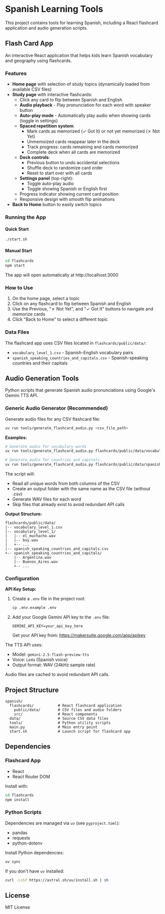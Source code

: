 # Spanish Learning Tools

This project contains tools for learning Spanish, including a React flashcard application and audio generation scripts.

## Flash Card App

An interactive React application that helps kids learn Spanish vocabulary and geography using flashcards.

### Features

- **Home page** with selection of study topics (dynamically loaded from available CSV files)
- **Study page** with interactive flashcards:
  - Click any card to flip between Spanish and English
  - **Audio playback** - Play pronunciation for each word with speaker button
  - **Auto-play mode** - Automatically play audio when showing cards (toggle in settings)
  - **Spaced repetition system**:
    - Mark cards as memorized (✓ Got It) or not yet memorized (✗ Not Yet)
    - Unmemoized cards reappear later in the deck
    - Track progress: cards remaining and cards memorized
    - Complete deck when all cards are memorized
  - **Deck controls**:
    - Previous button to undo accidental selections
    - Shuffle deck to randomize card order
    - Reset to start over with all cards
  - **Settings panel** (top-right):
    - Toggle auto-play audio
    - Toggle showing Spanish or English first
  - Progress indicator showing current card position
  - Responsive design with smooth flip animations
- **Back to Home** button to easily switch topics

### Running the App

#### Quick Start

```bash
./start.sh
```

#### Manual Start

```bash
cd flashcards
npm start
```

The app will open automatically at http://localhost:3000

### How to Use

1. On the home page, select a topic
2. Click on any flashcard to flip between Spanish and English
3. Use the Previous, "✗ Not Yet", and "✓ Got It" buttons to navigate and memorize cards
4. Click "Back to Home" to select a different topic

### Data Files

The flashcard app uses CSV files located in `flashcards/public/data/`:

- `vocabulary_level_1.csv` - Spanish-English vocabulary pairs
- `spanish_speaking_countries_and_capitals.csv` - Spanish-speaking countries and their capitals

## Audio Generation Tools

Python scripts that generate Spanish audio pronunciations using Google's Gemini TTS API.

### Generic Audio Generator (Recommended)

Generate audio files for any CSV flashcard file:

```bash
uv run tools/generate_flashcard_audio.py <csv_file_path>
```

**Examples:**

```bash
# Generate audio for vocabulary words
uv run tools/generate_flashcard_audio.py flashcards/public/data/vocabulary_level_1.csv

# Generate audio for countries and capitals
uv run tools/generate_flashcard_audio.py flashcards/public/data/spanish_speaking_countries_and_capitals.csv
```

The script will:

- Read all unique words from both columns of the CSV
- Create an output folder with the same name as the CSV file (without .csv)
- Generate WAV files for each word
- Skip files that already exist to avoid redundant API calls

**Output Structure:**

```
flashcards/public/data/
|-- vocabulary_level_1.csv
|-- vocabulary_level_1/
|   |-- el_muchacho.wav
|   |-- boy.wav
|   +-- ...
|-- spanish_speaking_countries_and_capitals.csv
+-- spanish_speaking_countries_and_capitals/
    |-- Argentina.wav
    |-- Buenos_Aires.wav
    +-- ...
```

### Configuration

**API Key Setup:**

1. Create a `.env` file in the project root:

   ```bash
   cp .env.example .env
   ```

2. Add your Google Gemini API key to the `.env` file:

   ```
   GEMINI_API_KEY=your_api_key_here
   ```

   Get your API key from: https://makersuite.google.com/app/apikey

The TTS API uses:

- Model: `gemini-2.5-flash-preview-tts`
- Voice: `Leda` (Spanish voice)
- Output format: WAV (24kHz sample rate)

Audio files are cached to avoid redundant API calls.

## Project Structure

```
spanish/
  flashcards/           # React flashcard application
    public/data/        # CSV files and audio folders
    src/                # React components
  data/                 # Source CSV data files
  tools/                # Python utility scripts
  main.py               # Main entry point
  start.sh              # Launch script for flashcard app
```

## Dependencies

### Flashcard App

- React
- React Router DOM

Install with:

```bash
cd flashcards
npm install
```

### Python Scripts

Dependencies are managed via `uv` (see `pyproject.toml`):

- pandas
- requests
- python-dotenv

Install Python dependencies:

```bash
uv sync
```

If you don't have `uv` installed:

```bash
curl -LsSf https://astral.sh/uv/install.sh | sh
```

## License

MIT License
